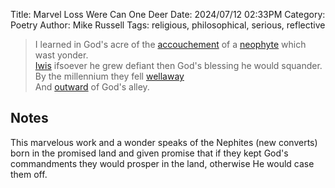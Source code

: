 Title: Marvel Loss Were Can One Deer
Date: 2024/07/12 02:33PM
Category: Poetry
Author: Mike Russell
Tags: religious, philosophical, serious, reflective

> I learned in God's acre of the [accouchement](https://www.merriam-webster.com/dictionary/accouchement) of a [neophyte](https://www.merriam-webster.com/dictionary/neophyte) which wast yonder.<br>
> [Iwis](https://www.merriam-webster.com/dictionary/Iwis) ifsoever he grew defiant then God's blessing he would squander.<br>
> By the millennium they fell [wellaway](https://www.merriam-webster.com/dictionary/wellaway)<br>
> And [outward](https://www.merriam-webster.com/dictionary/outward) of God's alley.<br>

## Notes

This marvelous work and a wonder speaks of the Nephites (new converts) born in the promised land and given promise that if they kept God's commandments they would prosper in the land, otherwise He would case them off.